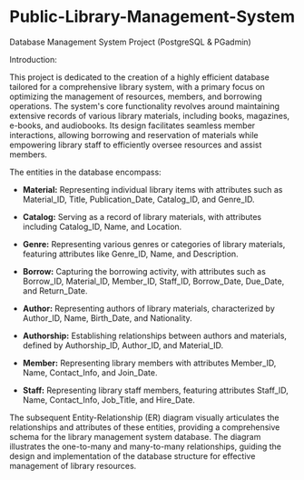 # Public-Library-Management-System
Database Management System Project (PostgreSQL &amp; PGadmin)


Introduction:

This project is dedicated to the creation of a highly efficient database tailored for a comprehensive library system, with a primary focus on optimizing the management of resources, members, and borrowing operations. The system's core functionality revolves around maintaining extensive records of various library materials, including books, magazines, e-books, and audiobooks. Its design facilitates seamless member interactions, allowing borrowing and reservation of materials while empowering library staff to efficiently oversee resources and assist members.

The entities in the database encompass:

- **Material:** Representing individual library items with attributes such as Material_ID, Title, Publication_Date, Catalog_ID, and Genre_ID.

- **Catalog:** Serving as a record of library materials, with attributes including Catalog_ID, Name, and Location.

- **Genre:** Representing various genres or categories of library materials, featuring attributes like Genre_ID, Name, and Description.

- **Borrow:** Capturing the borrowing activity, with attributes such as Borrow_ID, Material_ID, Member_ID, Staff_ID, Borrow_Date, Due_Date, and Return_Date.

- **Author:** Representing authors of library materials, characterized by Author_ID, Name, Birth_Date, and Nationality.

- **Authorship:** Establishing relationships between authors and materials, defined by Authorship_ID, Author_ID, and Material_ID.

- **Member:** Representing library members with attributes Member_ID, Name, Contact_Info, and Join_Date.

- **Staff:** Representing library staff members, featuring attributes Staff_ID, Name, Contact_Info, Job_Title, and Hire_Date.

The subsequent Entity-Relationship (ER) diagram visually articulates the relationships and attributes of these entities, providing a comprehensive schema for the library management system database. The diagram illustrates the one-to-many and many-to-many relationships, guiding the design and implementation of the database structure for effective management of library resources.
